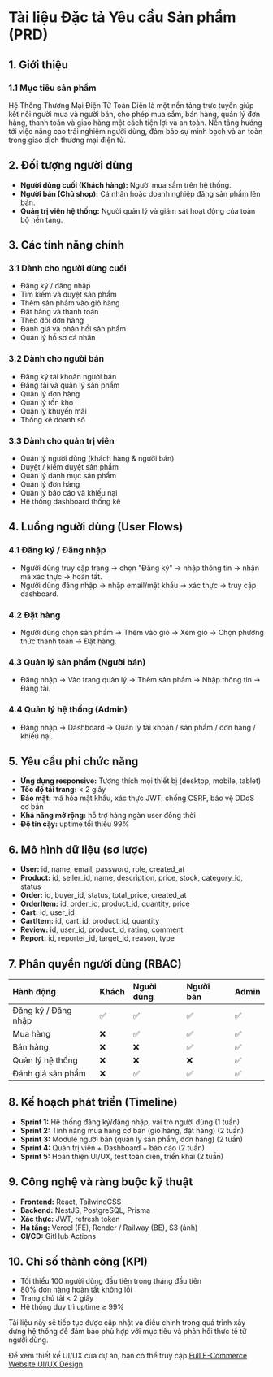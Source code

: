 # Tài liệu Đặc tả Yêu cầu Sản phẩm (PRD)

## 1. Giới thiệu

### 1.1 Mục tiêu sản phẩm

Hệ Thống Thương Mại Điện Tử Toàn Diện là một nền tảng trực tuyến giúp kết nối người mua và người bán, cho phép mua sắm, bán hàng, quản lý đơn hàng, thanh toán và giao hàng một cách tiện lợi và an toàn. Nền tảng hướng tới việc nâng cao trải nghiệm người dùng, đảm bảo sự minh bạch và an toàn trong giao dịch thương mại điện tử.

## 2. Đối tượng người dùng

* **Người dùng cuối (Khách hàng):** Người mua sắm trên hệ thống.
* **Người bán (Chủ shop):** Cá nhân hoặc doanh nghiệp đăng sản phẩm lên bán.
* **Quản trị viên hệ thống:** Người quản lý và giám sát hoạt động của toàn bộ nền tảng.

## 3. Các tính năng chính

### 3.1 Dành cho người dùng cuối

* Đăng ký / đăng nhập
* Tìm kiếm và duyệt sản phẩm
* Thêm sản phẩm vào giỏ hàng
* Đặt hàng và thanh toán
* Theo dõi đơn hàng
* Đánh giá và phản hồi sản phẩm
* Quản lý hồ sơ cá nhân

### 3.2 Dành cho người bán

* Đăng ký tài khoản người bán
* Đăng tải và quản lý sản phẩm
* Quản lý đơn hàng
* Quản lý tồn kho
* Quản lý khuyến mãi
* Thống kê doanh số

### 3.3 Dành cho quản trị viên

* Quản lý người dùng (khách hàng & người bán)
* Duyệt / kiểm duyệt sản phẩm
* Quản lý danh mục sản phẩm
* Quản lý đơn hàng
* Quản lý báo cáo và khiếu nại
* Hệ thống dashboard thống kê

## 4. Luồng người dùng (User Flows)

### 4.1 Đăng ký / Đăng nhập

* Người dùng truy cập trang → chọn "Đăng ký" → nhập thông tin → nhận mã xác thực → hoàn tất.
* Người dùng đăng nhập → nhập email/mật khẩu → xác thực → truy cập dashboard.

### 4.2 Đặt hàng

* Người dùng chọn sản phẩm → Thêm vào giỏ → Xem giỏ → Chọn phương thức thanh toán → Đặt hàng.

### 4.3 Quản lý sản phẩm (Người bán)

* Đăng nhập → Vào trang quản lý → Thêm sản phẩm → Nhập thông tin → Đăng tải.

### 4.4 Quản lý hệ thống (Admin)

* Đăng nhập → Dashboard → Quản lý tài khoản / sản phẩm / đơn hàng / khiếu nại.

## 5. Yêu cầu phi chức năng

* **Ứng dụng responsive:** Tương thích mọi thiết bị (desktop, mobile, tablet)
* **Tốc độ tải trang:** < 2 giây
* **Bảo mật:** mã hóa mật khẩu, xác thực JWT, chống CSRF, bảo vệ DDoS cơ bản
* **Khả năng mở rộng:** hỗ trợ hàng ngàn user đồng thời
* **Độ tin cậy:** uptime tối thiểu 99%

## 6. Mô hình dữ liệu (sơ lược)

* **User:** id, name, email, password, role, created\_at
* **Product:** id, seller\_id, name, description, price, stock, category\_id, status
* **Order:** id, buyer\_id, status, total\_price, created\_at
* **OrderItem:** id, order\_id, product\_id, quantity, price
* **Cart:** id, user\_id
* **CartItem:** id, cart\_id, product\_id, quantity
* **Review:** id, user\_id, product\_id, rating, comment
* **Report:** id, reporter\_id, target\_id, reason, type

## 7. Phân quyền người dùng (RBAC)

| Hành động           | Khách | Người dùng | Người bán | Admin |
| :------------------ | :---- | :-------- | :------- | :---- |
| Đăng ký / Đăng nhập | ✅    | ✅        | ✅       | ✅    |
| Mua hàng            | ❌    | ✅        | ✅       | ✅    |
| Bán hàng            | ❌    | ❌        | ✅       | ✅    |
| Quản lý hệ thống    | ❌    | ❌        | ❌       | ✅    |
| Đánh giá sản phẩm   | ❌    | ✅        | ✅       | ✅    |

## 8. Kế hoạch phát triển (Timeline)

* **Sprint 1:** Hệ thống đăng ký/đăng nhập, vai trò người dùng (1 tuần)
* **Sprint 2:** Tính năng mua hàng cơ bản (giỏ hàng, đặt hàng) (2 tuần)
* **Sprint 3:** Module người bán (quản lý sản phẩm, đơn hàng) (2 tuần)
* **Sprint 4:** Quản trị viên + Dashboard + báo cáo (2 tuần)
* **Sprint 5:** Hoàn thiện UI/UX, test toàn diện, triển khai (2 tuần)

## 9. Công nghệ và ràng buộc kỹ thuật

* **Frontend:** React, TailwindCSS
* **Backend:** NestJS, PostgreSQL, Prisma
* **Xác thực:** JWT, refresh token
* **Hạ tầng:** Vercel (FE), Render / Railway (BE), S3 (ảnh)
* **CI/CD:** GitHub Actions

## 10. Chỉ số thành công (KPI)

* Tối thiểu 100 người dùng đầu tiên trong tháng đầu tiên
* 80% đơn hàng hoàn tất không lỗi
* Trang chủ tải < 2 giây
* Hệ thống duy trì uptime ≥ 99%

Tài liệu này sẽ tiếp tục được cập nhật và điều chỉnh trong quá trình xây dựng hệ thống để đảm bảo phù hợp với mục tiêu và phản hồi thực tế từ người dùng.

Để xem thiết kế UI/UX của dự án, bạn có thể truy cập [Full E-Commerce Website UI/UX Design](https://www.figma.com/design/H4WtlK1nCtSDs44FwPPQRt/Full-E-Commerce-Website-UI-UX-Design--Community-?node-id=34-213&m=draw).